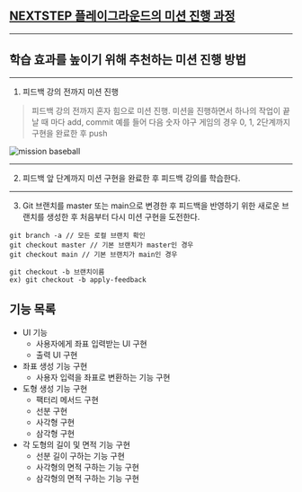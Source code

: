 ## [NEXTSTEP 플레이그라운드의 미션 진행 과정](https://github.com/next-step/nextstep-docs/blob/master/playground/README.md)

---
## 학습 효과를 높이기 위해 추천하는 미션 진행 방법

---
1. 피드백 강의 전까지 미션 진행 
> 피드백 강의 전까지 혼자 힘으로 미션 진행. 미션을 진행하면서 하나의 작업이 끝날 때 마다 add, commit
> 예를 들어 다음 숫자 야구 게임의 경우 0, 1, 2단계까지 구현을 완료한 후 push

![mission baseball](https://raw.githubusercontent.com/next-step/nextstep-docs/master/playground/images/mission_baseball.png)

---
2. 피드백 앞 단계까지 미션 구현을 완료한 후 피드백 강의를 학습한다.

---
3. Git 브랜치를 master 또는 main으로 변경한 후 피드백을 반영하기 위한 새로운 브랜치를 생성한 후 처음부터 다시 미션 구현을 도전한다.

```
git branch -a // 모든 로컬 브랜치 확인
git checkout master // 기본 브랜치가 master인 경우
git checkout main // 기본 브랜치가 main인 경우

git checkout -b 브랜치이름
ex) git checkout -b apply-feedback
```

## 기능 목록
* UI 기능
  * 사용자에게 좌표 입력받는 UI 구현
  * 출력 UI 구현
* 좌표 생성 기능 구현
  * 사용자 입력을 좌표로 변환하는 기능 구현
* 도형 생성 기능 구현
  * 팩터리 메서드 구현
  * 선분 구현
  * 사각형 구현
  * 삼각형 구현
* 각 도형의 길이 및 면적 기능 구현
  * 선분 길이 구하는 기능 구현
  * 사각형의 면적 구하는 기능 구현
  * 삼각형의 면적 구하는 기능 구현